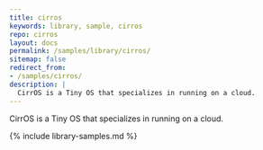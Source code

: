 ```yaml
---
title: cirros
keywords: library, sample, cirros
repo: cirros
layout: docs
permalink: /samples/library/cirros/
sitemap: false
redirect_from:
- /samples/cirros/
description: |
  CirrOS is a Tiny OS that specializes in running on a cloud.
---
```


CirrOS is a Tiny OS that specializes in running on a cloud.


{% include library-samples.md %}

